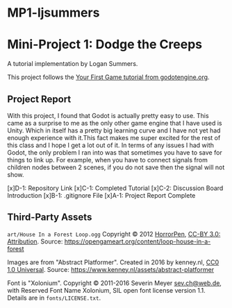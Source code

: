 # MP1-ljsummers
# Mini-Project 1: Dodge the Creeps
A tutorial implementation by Logan Summers.

This project follows the [Your First Game tutorial from
godotengine.org](https://docs.godotengine.org/en/stable/getting_started/step_by_step/your_first_game.html).

## Project Report
With this project, I found that Godot is actually pretty easy to use. This came as a surprise to me as the only other game engine that I have used is Unity. Which in itself has a pretty big learning curve and I have not yet had enough experience with it.This fact makes me super excited for the rest of this class and I hope I get a lot out of it. 
In terms of any issues I had with Godot, the only problem I ran into was that sometimes you have to save for things to link up. For example, when you have to connect signals from children nodes between 2 scenes, if you do not save then the signal will not show.

[x]D-1: Repository Link
[x]C-1: Completed Tutorial
[x]C-2: Discussion Board Introduction
[x]B-1: .gitignore File
[x]A-1: Project Report Complete

## Third-Party Assets

`art/House In a Forest Loop.ogg` Copyright &copy; 2012
[HorrorPen](https://opengameart.org/users/horrorpen), [CC-BY 3.0:
Attribution](http://creativecommons.org/licenses/by/3.0/). Source:
https://opengameart.org/content/loop-house-in-a-forest

Images are from "Abstract Platformer". Created in 2016 by kenney.nl,
[CC0 1.0 Universal](http://creativecommons.org/publicdomain/zero/1.0/). Source:
https://www.kenney.nl/assets/abstract-platformer

Font is "Xolonium". Copyright &copy; 2011-2016 Severin Meyer
<sev.ch@web.de>, with Reserved Font Name Xolonium, SIL open font license
version 1.1. Details are in `fonts/LICENSE.txt`.
